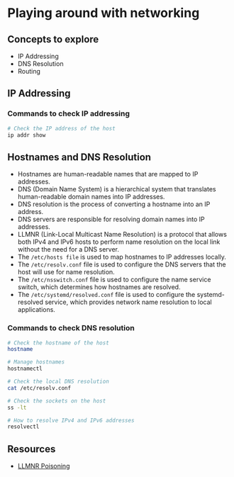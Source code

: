 # Playing around with networking

## Concepts to explore

- IP Addressing
- DNS Resolution
- Routing

## IP Addressing

### Commands to check IP addressing

```bash
# Check the IP address of the host
ip addr show
```

## Hostnames and DNS Resolution

- Hostnames are human-readable names that are mapped to IP addresses.
- DNS (Domain Name System) is a hierarchical system that translates human-readable domain names into IP addresses.
- DNS resolution is the process of converting a hostname into an IP address.
- DNS servers are responsible for resolving domain names into IP addresses.
- LLMNR (Link-Local Multicast Name Resolution) is a protocol that allows both IPv4 and IPv6 hosts to perform name resolution on the local link without the need for a DNS server.
- The `/etc/hosts file` is used to map hostnames to IP addresses locally.
- The `/etc/resolv.conf` file is used to configure the DNS servers that the host will use for name resolution.
- The `/etc/nsswitch.conf` file is used to configure the name service switch, which determines how hostnames are resolved.
- The `/etc/systemd/resolved.conf` file is used to configure the systemd-resolved service, which provides network name resolution to local applications.

### Commands to check DNS resolution

```bash
# Check the hostname of the host
hostname

# Manage hostnames
hostnamectl

# Check the local DNS resolution
cat /etc/resolv.conf

# Check the sockets on the host
ss -lt

# How to resolve IPv4 and IPv6 addresses
resolvectl
```

## Resources

- [LLMNR Poisoning](https://tcm-sec.com/llmnr-poisoning-and-how-to-prevent-it/)
